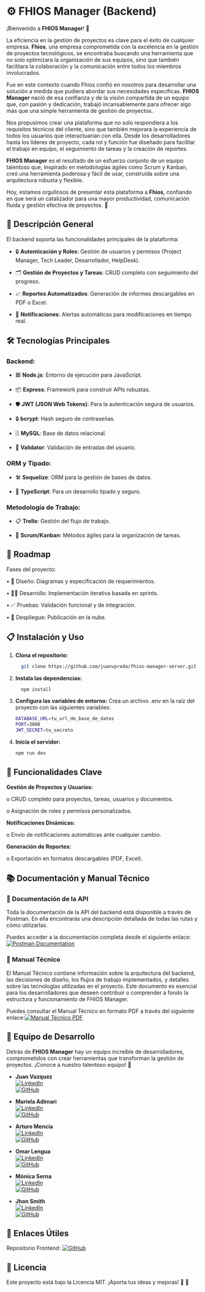 # ⚙️ FHIOS Manager (Backend)

¡Bienvenido a **FHIOS Manager**! 🎉  

La eficiencia en la gestión de proyectos es clave para el éxito de cualquier empresa. **Fhios**, una empresa comprometida con la excelencia en la gestión de proyectos tecnológicos, se encontraba buscando una herramienta que no solo optimizara la organización de sus equipos, sino que también facilitara la colaboración y la comunicación entre todos los miembros involucrados.

Fue en este contexto cuando Fhios confió en nosotros para desarrollar una solución a medida que pudiera abordar sus necesidades específicas. **FHIOS Manager** nació de esa confianza y de la visión compartida de un equipo que, con pasión y dedicación, trabajó incansablemente para ofrecer algo más que una simple herramienta de gestión de proyectos.

Nos propusimos crear una plataforma que no solo respondiera a los requisitos técnicos del cliente, sino que también mejorara la experiencia de todos los usuarios que interactuarían con ella. Desde los desarrolladores hasta los líderes de proyecto, cada rol y función fue diseñado para facilitar el trabajo en equipo, el seguimiento de tareas y la creación de reportes.

**FHIOS Manager** es el resultado de un esfuerzo conjunto de un equipo talentoso que, inspirado en metodologías ágiles como Scrum y Kanban, creó una herramienta poderosa y fácil de usar, construida sobre una arquitectura robusta y flexible.

Hoy, estamos orgullosos de presentar esta plataforma a **Fhios**, confiando en que será un catalizador para una mayor productividad, comunicación fluida y gestión efectiva de proyectos. 🚀



## 🌟 Descripción General  

El backend soporta las funcionalidades principales de la plataforma: 

- 🔒 **Autenticación y Roles**: Gestión de usuarios y permisos (Project Manager, Tech Leader, Desarrollador, HelpDesk).
  
- 🗂️ **Gestión de Proyectos y Tareas**: CRUD completo con seguimiento del progreso.
  
- 📈 **Reportes Automatizados**: Generación de informes descargables en PDF o Excel.
  
- 🔔 **Notificaciones**: Alertas automáticas para modificaciones en tiempo real.
  


## 🛠️ Tecnologías Principales  

### Backend:  

- 🟦 **Node.js**: Entorno de ejecución para JavaScript.
  
- 📦 **Express**: Framework para construir APIs robustas.
  
- 🛡️ **JWT (JSON Web Tokens)**: Para la autenticación segura de usuarios.
  
- 🔒 **bcrypt**: Hash seguro de contraseñas.
  
- 🗄️ **MySQL**: Base de datos relacional.
  
- 🧹 **Validator**: Validación de entradas del usuario.
  

### ORM y Tipado:  

- 🛠️ **Sequelize**: ORM para la gestión de bases de datos.
  
- 📝 **TypeScript**: Para un desarrollo tipado y seguro.
  

### Metodología de Trabajo:  

- 📋 **Trello**: Gestión del flujo de trabajo.
  
- 🔄 **Scrum/Kanban**: Métodos ágiles para la organización de tareas.
  

## 🚀 Roadmap

Fases del proyecto:

•	📝 Diseño: Diagramas y especificación de requerimientos.

•	👨‍💻 Desarrollo: Implementación iterativa basada en sprints.

•	✅ Pruebas: Validación funcional y de integración.

•	🚢 Despliegue: Publicación en la nube.


## 📋 Instalación y Uso  

1. **Clona el repositorio:**

    ```bash Copiar
      git clone https://github.com/juanvprada/fhios-manager-server.git
    ```

2. **Instala las dependencias:**

   ```bash
     npm install
   ```

3. **Configura las variables de entorno:**
   Crea un archivo .env en la raíz del proyecto con las siguientes variables:

    ```bash
    DATABASE_URL=tu_url_de_base_de_datos
    PORT=3000
    JWT_SECRET=tu_secreto
    ```
    
4. **Inicia el servidor:**
   
    ```bash
    npm run dev
    ```


## 🎯 Funcionalidades Clave

**Gestión de Proyectos y Usuarios:**

  o	CRUD completo para proyectos, tareas, usuarios y documentos.

  o	Asignación de roles y permisos personalizados.

**Notificaciones Dinámicas:**

  o	Envío de notificaciones automáticas ante cualquier cambio.

**Generación de Reportes:**

  o	Exportación en formatos descargables (PDF, Excel).


## 📚 Documentación y Manual Técnico

### 📑 Documentación de la API

Toda la documentación de la API del backend está disponible a través de Postman. En ella encontrarás una descripción detallada de todas las rutas y cómo utilizarlas.

Puedes acceder a la documentación completa desde el siguiente enlace: [![Postman Documentation](https://img.shields.io/badge/Postman-Documentation-blue?style=for-the-badge&logo=postman&link=https://documenter.getpostman.com/view/38671791/2sAYBbc8hL#99b90137-aca8-4500-9a8a-f99f1e3f88a8)](https://documenter.getpostman.com/view/38671791/2sAYBbc8hL#99b90137-aca8-4500-9a8a-f99f1e3f88a8)


### 📘 Manual Técnico

El Manual Técnico contiene información sobre la arquitectura del backend, las decisiones de diseño, los flujos de trabajo implementados, y detalles sobre las tecnologías utilizadas en el proyecto. Este documento es esencial para los desarrolladores que deseen contribuir o comprender a fondo la estructura y funcionamiento de FHIOS Manager.

Puedes consultar el Manual Técnico en formato PDF a través del siguiente enlace:[![Manual Técnico PDF](https://img.shields.io/badge/Manual%20T%C3%A9cnico-PDF-red?style=for-the-badge&logo=pdf&link=./docs/manual-tecnico.pdf)](https://github.com/juanvprada/fhios-manager-server/blob/main/FHIOS_MANAGER_MT.pdf)


  ## 👥 Equipo de Desarrollo

Detrás de **FHIOS Manager** hay un equipo increíble de desarrolladores, comprometidos con crear herramientas que transforman la gestión de proyectos. ¡Conoce a nuestro talentoso equipo! 🚀  

- **Juan Vazquez**  
  [![LinkedIn](https://img.shields.io/badge/LinkedIn-0077B5?style=for-the-badge&logo=linkedin&logoColor=white)](https://www.linkedin.com/in/juanvprada/)  
  [![GitHub](https://img.shields.io/badge/GitHub-181717?style=for-the-badge&logo=github&logoColor=white)](https://github.com/juanvprada)

- **Mariela Adimari**  
  [![LinkedIn](https://img.shields.io/badge/LinkedIn-0077B5?style=for-the-badge&logo=linkedin&logoColor=white)](https://www.linkedin.com/in/mariela-adimari/)  
  [![GitHub](https://img.shields.io/badge/GitHub-181717?style=for-the-badge&logo=github&logoColor=white)](https://github.com/marie-adi)

- **Arturo Mencia**  
  [![LinkedIn](https://img.shields.io/badge/LinkedIn-0077B5?style=for-the-badge&logo=linkedin&logoColor=white)](https://www.linkedin.com/in/arturomencia/)  
  [![GitHub](https://img.shields.io/badge/GitHub-181717?style=for-the-badge&logo=github&logoColor=white)](https://github.com/Arthurmm77)

- **Omar Lengua**  
  [![LinkedIn](https://img.shields.io/badge/LinkedIn-0077B5?style=for-the-badge&logo=linkedin&logoColor=white)](https://www.linkedin.com/in/omarlengua/)  
  [![GitHub](https://img.shields.io/badge/GitHub-181717?style=for-the-badge&logo=github&logoColor=white)](https://github.com/Omarlsant)

- **Mónica Serna**  
  [![LinkedIn](https://img.shields.io/badge/LinkedIn-0077B5?style=for-the-badge&logo=linkedin&logoColor=white)](https://www.linkedin.com/in/monicasernasantander/)  
  [![GitHub](https://img.shields.io/badge/GitHub-181717?style=for-the-badge&logo=github&logoColor=white)](https://github.com/monicaSernaS)

- **Jhon Smith**  
  [![LinkedIn](https://img.shields.io/badge/LinkedIn-0077B5?style=for-the-badge&logo=linkedin&logoColor=white)](https://www.linkedin.com/in/smith-develop/)  
  [![GitHub](https://img.shields.io/badge/GitHub-181717?style=for-the-badge&logo=github&logoColor=white)](https://github.com/Smith-Develop)


## 🔗 Enlaces Útiles

Repositorio Frontend:  [![GitHub](https://img.shields.io/badge/GitHub-181717?style=for-the-badge&logo=github&logoColor=white)](https://github.com/juanvprada/fhios-manager-client)


## 📜 Licencia

Este proyecto está bajo la Licencia MIT. ¡Aporta tus ideas y mejoras! 🌟 🚀
